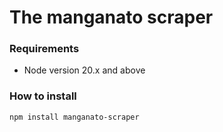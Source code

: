 # The manganato scraper

### Requirements

- Node version 20.x and above

### How to install

```bash
npm install manganato-scraper
```

<!---
TODO: add documentation here how people can use it.
-->
